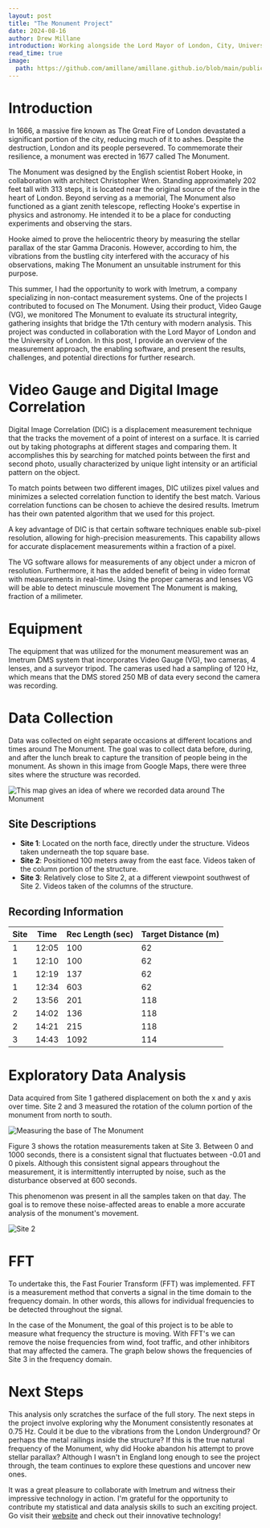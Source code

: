 ```yaml
---
layout: post
title: "The Monument Project"
date: 2024-08-16
author: Drew Millane
introduction: Working alongside the Lord Mayor of London, City, University of London, and Imetrum, we began uncovering answers to questions about the Great Fire of London monument created by scientist Robert Hooke.
read_time: true
image: 
  path: https://github.com/amillane/amillane.github.io/blob/main/public/test.jpeg?raw=true
---
```




# Introduction 

In 1666, a massive fire known as The Great Fire of London devastated a significant portion of the city, reducing much of it to ashes. Despite the destruction, London and its people persevered. To commemorate their resilience, a monument was erected in 1677 called The Monument.

The Monument was designed by the English scientist Robert Hooke, in collaboration with architect Christopher Wren. Standing approximately 202 feet tall with 313 steps, it is located near the original source of the fire in the heart of London. Beyond serving as a memorial, The Monument also functioned as a giant zenith telescope, reflecting Hooke's expertise in physics and astronomy. He intended it to be a place for conducting experiments and observing the stars.

Hooke aimed to prove the heliocentric theory by measuring the stellar parallax of the star Gamma Draconis. However, according to him, the vibrations from the bustling city interfered with the accuracy of his observations, making The Monument an unsuitable instrument for this purpose.

This summer, I had the opportunity to work with Imetrum, a company specializing in non-contact measurement systems. One of the projects I contributed to focused on The Monument. Using their product, Video Gauge (VG), we monitored The Monument to evaluate its structural integrity, gathering insights that bridge the 17th century with modern analysis. This project was conducted in collaboration with the Lord Mayor of London and the University of London. In this post, I provide an overview of the measurement approach, the enabling software, and present the results, challenges, and potential directions for further research.

# Video Gauge and Digital Image Correlation #

Digital Image Correlation (DIC) is a displacement measurement technique that the tracks the movement of a point of interest on a surface. It is carried out by taking photographs at different stages and comparing them. It accomplishes this by searching for matched points between the first and second photo, usually characterized by unique light intensity or an artificial pattern on the object.

To match points between two different images, DIC utilizes pixel values and minimizes a selected correlation function to identify the best match. Various correlation functions can be chosen to achieve the desired results. Imetrum has their own patented algorithm that we used for this project. 

A key advantage of DIC is that certain software techniques enable sub-pixel resolution, allowing for high-precision measurements. This capability allows for accurate displacement measurements within a fraction of a pixel.

The VG software allows for measurements of any object under a micron of resolution. Furthermore, it has the added benefit of being in video format with measurements in real-time. Using the proper cameras and lenses VG will be able to detect minuscule movement The Monument is making, fraction of a milimeter.

# Equipment
The equipment that was utilized for the monument measurement was an Imetrum DMS system that incorporates Video Gauge (VG), two cameras, 4 lenses, and a surveyor tripod. The cameras used had a sampling of 120 Hz, which means that the DMS stored 250 MB of data every second the camera was recording. 

# Data Collection 
Data was collected on eight separate occasions at different locations and times around The Monument. The goal was to collect data before, during, and after the lunch break to capture the transition of people being in the monument. As shown in this image from Google Maps, there were three sites where the structure was recorded.

![This map gives an idea of where we recorded data around The Monument](https://github.com/amillane/DataTrailblazing/blob/master/assets/images/monument/Monument%20Project%20Map.png?raw=true "Site Locations")

## Site Descriptions

- **Site 1**: Located on the north face, directly under the structure. Videos taken underneath the top square base.
- **Site 2**: Positioned 100 meters away from the east face. Videos taken of the column portion of the structure.
- **Site 3**: Relatively close to Site 2, at a different viewpoint southwest of Site 2. Videos taken of the columns of the structure.

## Recording Information

| Site | Time  | Rec Length (sec) | Target Distance (m) |
|------|-------|------------------|---------------------|
| 1    | 12:05 | 100              | 62                  |
| 1    | 12:10 | 100              | 62                  |
| 1    | 12:19 | 137              | 62                  |
| 1    | 12:34 | 603              | 62                  |
| 2    | 13:56 | 201              | 118                 |
| 2    | 14:02 | 136              | 118                 |
| 2    | 14:21 | 215              | 118                 |
| 3    | 14:43 | 1092             | 114                 |


# Exploratory Data Analysis 
Data acquired from Site 1 gathered displacement on both the x and y axis over time. Site 2 and 3 measured the rotation of the column portion of the monument from north to south.

![Measuring the base of The Monument ](https://github.com/amillane/DataTrailblazing/blob/master/assets/images/monument/Capture.PNG?raw=true)

Figure 3 shows the rotation measurements taken at Site 3. Between 0 and 1000 seconds, there is a consistent signal that fluctuates between -0.01 and 0 pixels. Although this consistent signal appears throughout the measurement, it is intermittently interrupted by noise, such as the disturbance observed at 600 seconds.

This phenomenon was present in all the samples taken on that day. The goal is to remove these noise-affected areas to enable a more accurate analysis of the monument's movement.

![Site 2](https://github.com/amillane/DataTrailblazing/blob/master/assets/images/monument/graph_1.png?raw=true)

# FFT

To undertake this, the Fast Fourier Transform (FFT) was implemented. FFT is a measurement method that converts a signal in the time domain to the frequency domain. In other words, this allows for individual frequencies to be detected throughout the signal. 

In the case of the Monument, the goal of this project is to be able to measure what frequency the structure is moving. With FFT's we can remove the noise frequencies from wind, foot traffic, and other inhibitors that may affected the camera. The graph below shows the frequencies of Site 3 in the frequency domain. 


# Next Steps

This analysis only scratches the surface of the full story. The next steps in the project involve exploring why the Monument consistently resonates at 0.75 Hz. Could it be due to the vibrations from the London Underground? Or perhaps the metal railings inside the structure? If this is the true natural frequency of the Monument, why did Hooke abandon his attempt to prove stellar parallax? Although I wasn't in England long enough to see the project through, the team continues to explore these questions and uncover new ones.

It was a great pleasure to collaborate with Imetrum and witness their impressive technology in action. I'm grateful for the opportunity to contribute my statistical and data analysis skills to such an exciting project. Go visit their [website](https://www.imetrum.com/) and check out their innovative technology!
